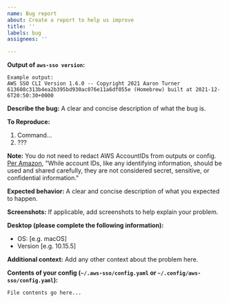 ```yaml
---
name: Bug report
about: Create a report to help us improve
title: ''
labels: bug
assignees: ''

---
```


**Output of `aws-sso version`:**

```text
Example output:
AWS SSO CLI Version 1.6.0 -- Copyright 2021 Aaron Turner
613608c313b4ea2b395bd930ac076e11a6df055e (Homebrew) built at 2021-12-6T20:50:30+0000
```

**Describe the bug:**
A clear and concise description of what the bug is.

**To Reproduce:**

1. Command...
2. ???

**Note:** You do not need to redact AWS AccountIDs from outputs or config.
[Per Amazon](https://docs.aws.amazon.com/accounts/latest/reference/manage-acct-identifiers.html#),
"While account IDs, like any identifying information, should be
used and shared carefully, they are not considered secret,
sensitive, or confidential information."

**Expected behavior:**
A clear and concise description of what you expected to happen.

**Screenshots:**
If applicable, add screenshots to help explain your problem.

**Desktop (please complete the following information):**

- OS: [e.g. macOS]
- Version [e.g. 10.15.5]

**Additional context:**
Add any other context about the problem here.

**Contents of your config (`~/.aws-sso/config.yaml` or `~/.config/aws-sso/config.yaml`):**

```text
File contents go here...
```
